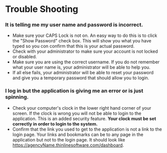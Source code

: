 # Trouble Shooting

### It is telling me my user name and password is incorrect.

* Make sure your CAPS Lock is not on.  An easy way to do this is to click the "Show Password" check box.  This will show you what you have typed so you con confirm that this is your actual password.
* Check with your administrator to make sure your account is not locked or disabled.
* Make sure you are using the correct username.  If you do not remember what your user name is, your administrator will be able to help you.
* If all else fails, your administrator will be able to reset your password and give you a temporary password that should allow you to login.

### I log in but the application is giving me an error or is just spinning.

* Check your computer's clock in the lower right hand corner of your screen.  If the clock is wrong you will not be able to login to the application.  This is an added security feature.  **Your clock must be set correctly in order to login to the system.**
* Confirm that the link you used to get to the application is not a link to the login page.  Your links and bookmarks can be to any page in the application but not to the login page.  It should look like https://agencyName.thinlinesoftware.com/dashboard.